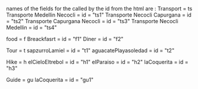 names of the fields for the called by the id from the html are :
Transport = ts
Transporte Medellin Necocli = id = "ts1"
Transporte Necocli Capurgana = id = "ts2"
Transporte Capurgana Necocli = id = "ts3"
Transporte Necocli Medellin = id = "ts4"

food = f
Breackfasrt = id = "f1"
Diner = id = "f2"

Tour = t
sapzurroLamiel = id = "t1"
aguacatePlayasoledad = id = "t2"

Hike = h
elCieloEltrebol = id = "h1" 
elParaiso = id = "h2"
laCoquerita = id = "h3"

Guide = gu
laCoquerita = id = "gu1"